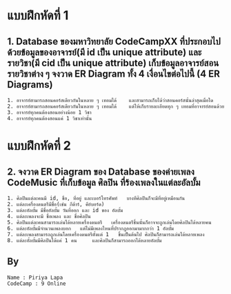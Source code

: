 # แบบฝึกหัดที่ 1
## 1. Database ของมหาวิทยาลัย CodeCampXX ที่ประกอบไปด้วยข้อมูลของอาจารย์(มี id เป็น unique attribute) และรายวิชา(มี cid เป็น unique attribute) เก็บข้อมูลอาจารย์สอนรายวิชาต่าง ๆ จงวาด ER Diagram ทั้ง 4 เงื่อนไขต่อไปนี้ (4 ER Diagrams)

	1. อาจารย์สามารถสอนคอร์สเดียวกันในหลาย ๆ เทอมได้ 	และสามารถเก็บได้ว่าสอนคอร์สนั้นล่าสุดเมื่อใด
	2. อาจารย์สามารถสอนคอร์สเดียวกันในหลาย ๆ เทอมได้ 	แต่ให้เก็บรายละเอียดทุก ๆ เทอมที่อาจารย์สอนด้วย
	3. อาจารย์ทุกคนต้องสอนอย่างน้อย 1 วิชา
	4. อาจารย์ทุกคนต้องสอนแค่ 1 วิชาเท่านั้น


# แบบฝึกหัดที่ 2
## 2. จงวาด ER Diagram ของ Database ของค่ายเพลง CodeMusic ที่เก็บข้อมูล ศิลปิน ที่ร้องเพลงในแต่ละอัลบั้ม
	1. ศิลปินแต่ละคนมี id, ชื่อ, ที่อยู่ และเบอร์โทรศัพท์ 	บางทีศิลปินก็จะมีที่อยู่เหมือนกัน
	2. แต่ละเครื่องดนตรีมีชื่อ(เช่น กีต้าร์, คีย์บอร์ด)
	3. แต่ละอัลบั้ม มีชื่ออัลบั้ม วันที่ออก และ id ของ อัลบั้ม
	4. แต่ละเพลงจะมี ชื่อเพลง และ ชื่อศิลปิน
	5. ศิลปินแต่ละคนสามารถเล่นได้หลายเครื่องดนตรี 	เครื่องดนตรีชิ้นนั้นก็อาจจะถูกเล่นโดยศิลปินได้หลายคน
	6. แต่ละอัลบั้มมีจำนวนเพลงบอก 	แต่ไม่มีเพลงไหนที่ปรากฏออกมามากกว่า 1 อัลบั้ม
	7. แต่ละเพลงสามารถถูกเล่นโดยเครื่องดนตรีตั้งแต่ 1 	ชิ้นเป็นต้นไป ศิลปินก็สามารถเล่นได้หลายเพลง
	8. แต่ละอั้ลบั้มมีศิลปินได้แค่ 1 คน 	และศิลปินก็สามารถออกได้หลายอัลบั้ม
## By
	Name : Piriya Lapa
	CodeCamp : 9 Online